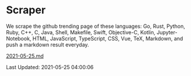 # Scraper

We scrape the github trending page of these languages: Go, Rust, Python, Ruby, C++, C, Java, Shell, Makefile, Swift, Objective-C, Kotlin, Jupyter-Notebook, HTML, JavaScript, TypeScript, CSS, Vue, TeX, Markdown, and push a markdown result everyday.

[2021-05-25.md](https://github.com/yangwenmai/github-trending-backup/blob/master/2021-05-25.md)

Last Updated: 2021-05-25 04:00:06